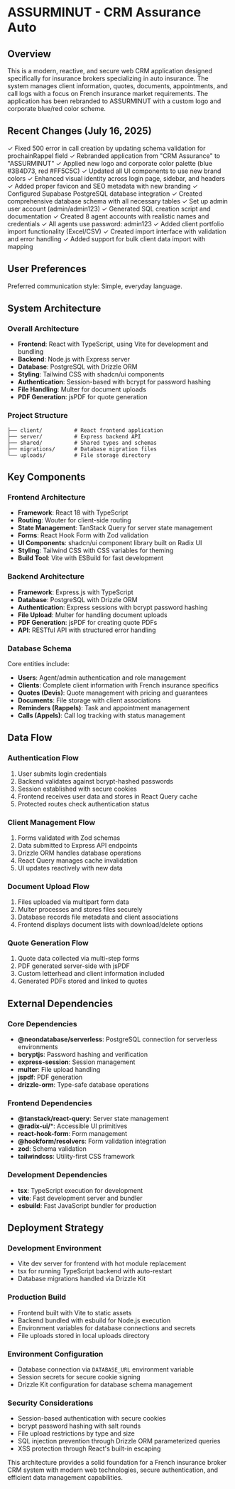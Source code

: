 # ASSURMINUT - CRM Assurance Auto

## Overview

This is a modern, reactive, and secure web CRM application designed specifically for insurance brokers specializing in auto insurance. The system manages client information, quotes, documents, appointments, and call logs with a focus on French insurance market requirements. The application has been rebranded to ASSURMINUT with a custom logo and corporate blue/red color scheme.

## Recent Changes (July 16, 2025)

✓ Fixed 500 error in call creation by updating schema validation for prochainRappel field
✓ Rebranded application from "CRM Assurance" to "ASSURMINUT"
✓ Applied new logo and corporate color palette (blue #3B4D73, red #FF5C5C)
✓ Updated all UI components to use new brand colors
✓ Enhanced visual identity across login page, sidebar, and headers
✓ Added proper favicon and SEO metadata with new branding
✓ Configured Supabase PostgreSQL database integration
✓ Created comprehensive database schema with all necessary tables
✓ Set up admin user account (admin/admin123)
✓ Generated SQL creation script and documentation
✓ Created 8 agent accounts with realistic names and credentials
✓ All agents use password: admin123
✓ Added client portfolio import functionality (Excel/CSV)
✓ Created import interface with validation and error handling
✓ Added support for bulk client data import with mapping

## User Preferences

Preferred communication style: Simple, everyday language.

## System Architecture

### Overall Architecture
- **Frontend**: React with TypeScript, using Vite for development and bundling
- **Backend**: Node.js with Express server
- **Database**: PostgreSQL with Drizzle ORM
- **Styling**: Tailwind CSS with shadcn/ui components
- **Authentication**: Session-based with bcrypt for password hashing
- **File Handling**: Multer for document uploads
- **PDF Generation**: jsPDF for quote generation

### Project Structure
```
├── client/          # React frontend application
├── server/          # Express backend API
├── shared/          # Shared types and schemas
├── migrations/      # Database migration files
└── uploads/         # File storage directory
```

## Key Components

### Frontend Architecture
- **Framework**: React 18 with TypeScript
- **Routing**: Wouter for client-side routing
- **State Management**: TanStack Query for server state management
- **Forms**: React Hook Form with Zod validation
- **UI Components**: shadcn/ui component library built on Radix UI
- **Styling**: Tailwind CSS with CSS variables for theming
- **Build Tool**: Vite with ESBuild for fast development

### Backend Architecture
- **Framework**: Express.js with TypeScript
- **Database**: PostgreSQL with Drizzle ORM
- **Authentication**: Express sessions with bcrypt password hashing
- **File Upload**: Multer for handling document uploads
- **PDF Generation**: jsPDF for creating quote PDFs
- **API**: RESTful API with structured error handling

### Database Schema
Core entities include:
- **Users**: Agent/admin authentication and role management
- **Clients**: Complete client information with French insurance specifics
- **Quotes (Devis)**: Quote management with pricing and guarantees
- **Documents**: File storage with client associations
- **Reminders (Rappels)**: Task and appointment management
- **Calls (Appels)**: Call log tracking with status management

## Data Flow

### Authentication Flow
1. User submits login credentials
2. Backend validates against bcrypt-hashed passwords
3. Session established with secure cookies
4. Frontend receives user data and stores in React Query cache
5. Protected routes check authentication status

### Client Management Flow
1. Forms validated with Zod schemas
2. Data submitted to Express API endpoints
3. Drizzle ORM handles database operations
4. React Query manages cache invalidation
5. UI updates reactively with new data

### Document Upload Flow
1. Files uploaded via multipart form data
2. Multer processes and stores files securely
3. Database records file metadata and client associations
4. Frontend displays document lists with download/delete options

### Quote Generation Flow
1. Quote data collected via multi-step forms
2. PDF generated server-side with jsPDF
3. Custom letterhead and client information included
4. Generated PDFs stored and linked to quotes

## External Dependencies

### Core Dependencies
- **@neondatabase/serverless**: PostgreSQL connection for serverless environments
- **bcryptjs**: Password hashing and verification
- **express-session**: Session management
- **multer**: File upload handling
- **jspdf**: PDF generation
- **drizzle-orm**: Type-safe database operations

### Frontend Dependencies
- **@tanstack/react-query**: Server state management
- **@radix-ui/***: Accessible UI primitives
- **react-hook-form**: Form management
- **@hookform/resolvers**: Form validation integration
- **zod**: Schema validation
- **tailwindcss**: Utility-first CSS framework

### Development Dependencies
- **tsx**: TypeScript execution for development
- **vite**: Fast development server and bundler
- **esbuild**: Fast JavaScript bundler for production

## Deployment Strategy

### Development Environment
- Vite dev server for frontend with hot module replacement
- tsx for running TypeScript backend with auto-restart
- Database migrations handled via Drizzle Kit

### Production Build
- Frontend built with Vite to static assets
- Backend bundled with esbuild for Node.js execution
- Environment variables for database connections and secrets
- File uploads stored in local uploads directory

### Environment Configuration
- Database connection via `DATABASE_URL` environment variable
- Session secrets for secure cookie signing
- Drizzle Kit configuration for database schema management

### Security Considerations
- Session-based authentication with secure cookies
- bcrypt password hashing with salt rounds
- File upload restrictions by type and size
- SQL injection prevention through Drizzle ORM parameterized queries
- XSS protection through React's built-in escaping

This architecture provides a solid foundation for a French insurance broker CRM system with modern web technologies, secure authentication, and efficient data management capabilities.